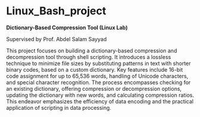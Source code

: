 # Linux_Bash_project

**Dictionary-Based Compression Tool (Linux Lab)**

Supervised by Prof. Abdel Salam Sayyad

This project focuses on building a dictionary-based compression and decompression tool through shell scripting. It introduces a lossless technique to minimize file sizes by substituting patterns in text with shorter binary codes, based on a custom dictionary. Key features include 16-bit code assignment for up to 65,536 words, handling of Unicode characters, and special character recognition. The process encompasses checking for an existing dictionary, offering compression or decompression options, updating the dictionary with new words, and calculating compression ratios. This endeavor emphasizes the efficiency of data encoding and the practical application of scripting in data processing.
